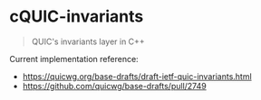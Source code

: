 # cQUIC-invariants

> QUIC's invariants layer in C++

Current implementation reference:

- https://quicwg.org/base-drafts/draft-ietf-quic-invariants.html
- https://github.com/quicwg/base-drafts/pull/2749

